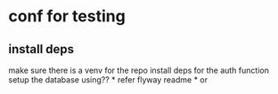 # conf for testing

## install deps

make sure there is a venv for the repo
install deps for the auth function
setup the database using??
    * refer flyway readme
    * or



